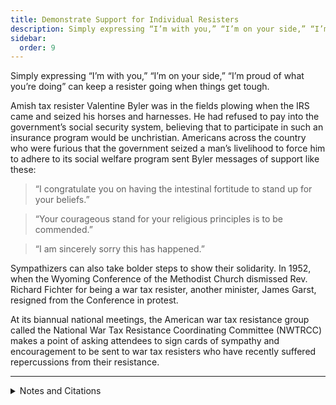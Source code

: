 ```yaml
---
title: Demonstrate Support for Individual Resisters
description: Simply expressing “I’m with you,” “I’m on your side,” “I’m proud of what you’re doing” can keep a resister going when things get tough.
sidebar:
  order: 9
---
```

Simply expressing “I’m with you,” “I’m on your side,” “I’m proud of what you’re doing” can keep a resister going when things get tough.

Amish tax resister Valentine Byler was in the fields plowing when the IRS came and seized his horses and harnesses.
He had refused to pay into the government’s social security system, believing that to participate in such an insurance program would be unchristian.
Americans across the country who were furious that the government seized a man’s livelihood to force him to adhere to its social welfare program sent Byler messages of support like these:

> “I congratulate you on having the intestinal fortitude to stand up for your beliefs.”

> “Your courageous stand for your religious principles is to be commended.”

> “I am sincerely sorry this has happened.”

Sympathizers can also take bolder steps to show their solidarity.
In 1952, when the Wyoming Conference of the Methodist Church dismissed Rev. Richard Fichter for being a war tax resister, another minister, James Garst, resigned from the Conference in protest.

At its biannual national meetings, the American war tax resistance group called the National War Tax Resistance Coordinating Committee (NWTRCC) makes a point of asking attendees to sign cards of sympathy and encouragement to be sent to war tax resisters who have recently suffered repercussions from their resistance.

<hr />

<details>
<summary>Notes and Citations</summary>

* Igou, Brad “Valentine Byler vs. the IRS: ‘Pay Unto Caesar—The Amish & Social Security’” <i>Amish Country News</i> 1999, 2005
* “Preacher Resigns Methodist Post: Protests Dismissal of Fellow Clergyman” <i>Reading Eagle</i> 25 May 1952

</details>

